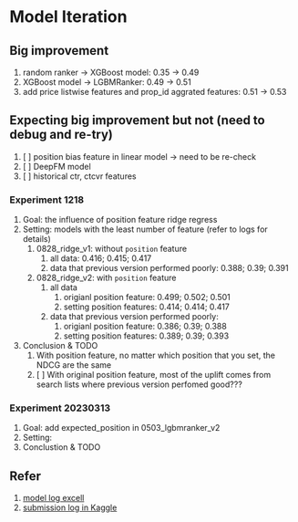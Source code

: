 # Model Iteration

## Big improvement

1. random ranker -> XGBoost model: 0.35 -> 0.49
2. XGBoost model -> LGBMRanker: 0.49 -> 0.51
3. add price listwise features and prop_id aggrated features: 0.51 -> 0.53


## Expecting big improvement but not (need to debug and re-try)

1. [ ] position bias feature in linear model -> need to be re-check
2. [ ] DeepFM model
3. [ ] historical ctr, ctcvr features


### Experiment 1218

1. Goal: the influence of position feature ridge regress
2. Setting: models with the least number of feature (refer to logs for details)
    1. 0828_ridge_v1: without `position` feature
        1. all data: 0.416; 0.415; 0.417
        2. data that previous version performed poorly: 0.388; 0.39; 0.391 
    2. 0828_ridge_v2: with `position` feature
        1. all data
            1. origianl position feature: 0.499; 0.502; 0.501
            2. setting position features: 0.414; 0.414; 0.417
        2. data that previous version performed poorly:
            1. origianl position feature: 0.386; 0.39; 0.388
            2. setting position features: 0.389; 0.39; 0.393
3. Conclusion & TODO
    1. With position feature, no matter which position that you set, the NDCG are the same
    2. [ ] With original position feature, most of the uplift comes from search lists where previous version perfomed good???


### Experiment 20230313
1. Goal: add expected_position in 0503_lgbmranker_v2
2. Setting: 
3. Conclustion & TODO 


## Refer 
1. [model log excell](../model_log.xlsx)
2. [submission log in Kaggle](https://www.kaggle.com/competitions/expedia-personalized-sort/submissions)